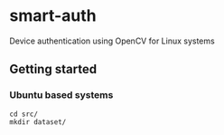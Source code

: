 # smart-auth
Device authentication using OpenCV for Linux systems

## Getting started
### Ubuntu based systems
```
cd src/
mkdir dataset/
```
